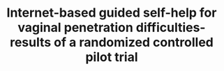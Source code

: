 --- 
abstract: '' 
authors: 
 - zarski
 -  M Berking
 -  C Fackiner
 -  C Rosenau
 -  admin
doi: '' 
featured: false 
publication: '*The journal of sexual medicine*, 136' 
publication_short: '' 
publishDate: '2017-01-01' 
title: 'Internet-based guided self-help for vaginal penetration difficulties- results of a randomized controlled pilot trial' 
url_code: '' 
url_dataset: '' 
url_pdf: '' 
url_poster: '' 
url_project: '' 
url_slides: '' 
url_source: '' 
url_video: '' 
---